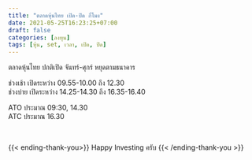 ```yaml
---
title: "ตลาดหุ้นไทย เปิด-ปิด กี่โมง"
date: 2021-05-25T16:23:25+07:00
draft: false
categories: [ลงทุน]
tags: [หุ้น, set, เวลา, เปิด, ปิด]
---
```


ตลาดหุ้นไทย ปกติเปิด จันทร์-ศุกร์ หยุดตามธนาคาร

ช่วงเช้า เปิดระหว่าง 09.55-10.00 ถึง 12.30\
ช่วงบ่าย เปิดระหว่าง 14.25-14.30 ถึง 16.35-16.40

ATO ประมาณ 09:30, 14.30\
ATC ประมาณ 16.30

&nbsp;

{{< ending-thank-you>}}
Happy Investing ครับ
{{< /ending-thank-you >}}
